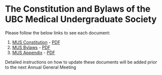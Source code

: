 # The Constitution and Bylaws of the UBC Medical Undergraduate Society

Please follow the below links to see each document:

1. [MUS Constitution](https://github.com/UBCMeds/constitution-bylaws/blob/master/1-mus-constitution.md) - [PDF](https://github.com/UBCMeds/constitution-bylaws/blob/master/1-mus-constitution.pdf)
2. [MUS Bylaws](https://github.com/UBCMeds/constitution-bylaws/blob/master/2-mus-bylaws.md) - [PDF](https://github.com/UBCMeds/constitution-bylaws/blob/master/2-mus-bylaws.pdf)
3. [MUS Appendix](https://github.com/UBCMeds/constitution-bylaws/blob/master/3-mus-appendix.md) - [PDF](https://github.com/UBCMeds/constitution-bylaws/blob/master/3-mus-appendix.pdf)

Detailed instructions on how to update these documents will be added prior to the next Annual General Meeting
